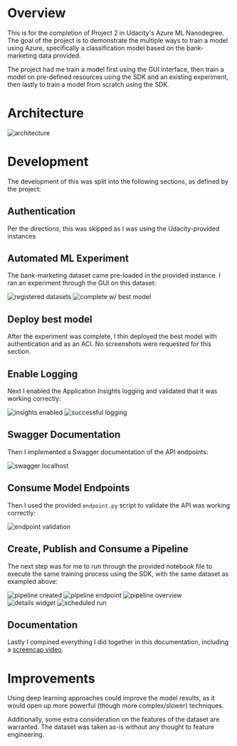 # Overview
This is for the completion of Project 2 in Udacity's Azure ML Nanodegree. The goal of the project is to demonstrate the multiple ways to train a model using Azure, specifically a classification model based on the bank-marketing data provided.

The project had me train a model first using the GUI interface, then train a model on pre-defined resources using the SDK and an existing experiment, then lastly to train a model from scratch using the SDK.

# Architecture
![architecture](./architecture.jpg)

# Development
The development of this was split into the following sections, as defined by the project:

## Authentication
Per the directions, this was skipped as I was using the Udacity-provided instances

## Automated ML Experiment
The bank-marketing dataset came pre-loaded in the provided instance. I ran an experiment through the GUI on this dataset:

![registered datasets](./dataset.jpg)
![complete w/ best model](./model.jpg)

## Deploy best model
After the experiment was complete, I thin deployed the best model with authentication and as an ACI. No screenshots were requested for this section.

## Enable Logging
Next I enabled the Application Insights logging and validated that it was working correctly:

![insights enabled](./insights-active.jpg)
![successful logging](./insights-log.jpg)

## Swagger Documentation
Then I implemented a Swagger documentation of the API endpoints:

![swagger localhost](./swagger.jpg)

## Consume Model Endpoints
Then I used the provided `endpoint.py` script to validate the API was working correctly:

![endpoint validation](./endpoint.jpg)

## Create, Publish and Consume a Pipeline
The next step was for me to run through the provided notebook file to execute the same training process using the SDK, with the same dataset as exampled above:

![pipeline created](./pipeline-created.jpg)
![pipeline endpoint](./pipeline-endpoint.jpg)
![pipeline overview](./pipeline-overview.jpg)
![details widget](./run-detaiuls.jpg)
![scheduled run](./scheduled-run.jpg)

## Documentation
Lastly I compined everything I did together in this documentation, including a [screencap video](https://www.youtube.com/watch?v=JA_LOPhM960).

# Improvements
Using deep learning approaches could improve the model results, as it would open up more powerful (though more complex/slower) techniques.

Additionally, some extra consideration on the features of the dataset are warranted. The dataset was taken as-is without any thought to feature engineering.
